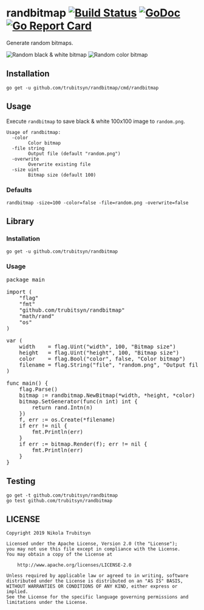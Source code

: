 # randbitmap [![Build Status](https://travis-ci.com/trubitsyn/randbitmap.svg?branch=master)](https://travis-ci.com/trubitsyn/randbitmap) [![GoDoc](https://godoc.org/github.com/trubitsyn/randbitmap?status.svg)](https://godoc.org/github.com/trubitsyn/randbitmap) [![Go Report Card](https://goreportcard.com/badge/github.com/trubitsyn/randbitmap)](https://goreportcard.com/report/github.com/trubitsyn/randbitmap)
Generate random bitmaps.

![Random black & white bitmap](bitmaps/bw.png)
![Random color bitmap](bitmaps/color.png)

## Installation
```
go get -u github.com/trubitsyn/randbitmap/cmd/randbitmap
```

## Usage
Execute `randbitmap` to save black & white 100x100 image to `random.png`.

```
Usage of randbitmap:
  -color
        Color bitmap
  -file string
        Output file (default "random.png")
  -overwrite
        Overwrite existing file
  -size uint
        Bitmap size (default 100)
```

### Defaults
```
randbitmap -size=100 -color=false -file=random.png -overwrite=false
```

## Library
### Installation
```
go get -u github.com/trubitsyn/randbitmap
```

### Usage
<pre>
package main

import (
	"flag"
	"fmt"
	"github.com/trubitsyn/randbitmap"
	"math/rand"
	"os"
)

var (
	width    = flag.Uint("width", 100, "Bitmap size")
	height   = flag.Uint("height", 100, "Bitmap size")
	color    = flag.Bool("color", false, "Color bitmap")
	filename = flag.String("file", "random.png", "Output file")
)

func main() {
	flag.Parse()
	bitmap := randbitmap.NewBitmap(*width, *height, *color)
	bitmap.SetGenerator(func(n int) int {
		return rand.Intn(n)
	})
	f, err := os.Create(*filename)
	if err != nil {
		fmt.Println(err)
	}
	if err := bitmap.Render(f); err != nil {
		fmt.Println(err)
	}
}
</pre>

## Testing
```
go get -t github.com/trubitsyn/randbitmap
go test github.com/trubitsyn/randbitmap
```

## LICENSE
```
Copyright 2019 Nikola Trubitsyn

Licensed under the Apache License, Version 2.0 (the "License");
you may not use this file except in compliance with the License.
You may obtain a copy of the License at

    http://www.apache.org/licenses/LICENSE-2.0

Unless required by applicable law or agreed to in writing, software
distributed under the License is distributed on an "AS IS" BASIS,
WITHOUT WARRANTIES OR CONDITIONS OF ANY KIND, either express or implied.
See the License for the specific language governing permissions and
limitations under the License.
```
